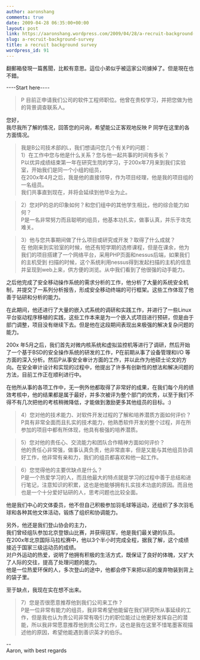 ```yaml
---
author: aaronshang
comments: true
date: 2009-04-28 06:35:00+00:00
layout: post
link: https://aaronshang.wordpress.com/2009/04/28/a-recruit-background-survey/
slug: a-recruit-background-survey
title: a recruit background survey
wordpress_id: 91
---
```


翻郵箱發現一篇舊聞，比較有意思。這位小弟似乎被這家公司據掉了。但是現在也不錯。  
  
  
----Start here----  
  
> P 目前正申请我们公司的软件工程师职位。他曾在贵校学习，并把您做为他的背景调查联系人。  
  
您好，  
我尽我所了解的情况，回答您的问询，希望能公正客观地反映 P 同学在这里的各方面情况。  
  
> 我是B公司技术部的L，我们想请问您几个有关P的问题：  
 > 1）在工作中您与他是什么关系？您与他一起共事的时间有多长？  
P以优异成绩结束第一年在研究生院的学习，于200x年7月来到我们实验室，开始我们是同一个小组的组员，  
在200x年4月之后，我是他的直接领导，作为项目经理，他是我的项目组的一名组员。  
我们共事直到现在，并将会延续到他毕业为止。  
  
> 2）您对P的总的印象如何？和您们组中的其他学生相比，他的综合能力如何？  
P是一名非常努力而且聪明的组员，他基本功扎实，做事认真，并乐于攻克难关。  
   
> 3）他与您共事期间做了什么项目或研究或开发？取得了什么成就？  
在 他刚来到实验室的时候，他还有短学期的选修课程，但是在课余，他为我们的项目搭建了一个网络平台，采用PHP页面和nessus后端，如果我们的主机受到 扫描的时候，这个系统利用nessus得到发起扫描的主机的信息并呈现到web上来，供方便的浏览。从中我们看到了他很强的动手能力。  
  
之后他完成了安全移动操作系统的需求分析的工作，他分析了大量的系统安全机制，并提交了一系列分析报告，形成安全移动终端的可行框架。这些工作体现了他善于钻研和分析的能力。  
  
在此期间，他还进行了大量的嵌入式系统的调研和实践工作，并进行了一些Linux平台驱动程序移植的实践，这些工作本来是为一个嵌入式项目进行预研，但是由于部门调整，项目没有继续下去。但是他在这段期间表现出来极强的解决复杂问题的能力。  
  
200x 年5月之后，我们首先对微内核系统和虚拟监控机等进行了调研，然后开始了一个基于BSD的安全操作系统的研发的工作，P在前期从事了设备管理和I/O 等方面的深入分析。然后P从事安全审计方面的工作，并以此作为他硕士论文的方向。在安全审计设计和实现的过程中，他提出了许多有创新性的想法和解决问题的 方法，目前工作正在顺利进行中。  
  
在他所从事的各项工作中，无一例外他都取得了非常好的成果，在我们每个月的绩效考核中，他的结果都是属于最好，并多次被评为整个部门的优秀，以至于我们不得不有几次把他的考核稍微降低，才能做到激励更多其他组员的目标。:)  
  
> 4）您对他的技术能力、对软件开发过程的了解和培养潜质方面如何评价？  
P具有非常全面而且扎实的技术能力，他熟悉软件开发的整个过程，并在所参加的项目中都有所体现，他具有极强的培养潜质。  
  
> 5）您对他的责任心、交流能力和团队合作精神方面如何评价？  
他的责任心非常强，做事认真负责，他非常直率，但是又能与其他组员协调好工作，他非常有亲和力，我们的组员都喜欢和他一起工作。  
  
> 6）您觉得他的主要优缺点是什么？  
P是一个热爱学习的人，而且他最大的特点就是学习的过程中善于总结和进行笔记，注意知识的积累，这也是他能够拥有扎实技术功底的原因。而且他也是一个十分爱好钻研的人，思考问题也比较全面。  
   
他是我们中心的文体委员，他不但自己积极参加羽毛球等运动，还组织了多次羽毛球和各种其他文体活动，锻炼了组织和协调能力。  
  
另外，他还是我们登山协会的主力，  
我们曾经组队参加北京登银山比赛，并获得冠军，他是我们最关键的队员。  
在200x年北京国际马拉松赛中，他以3个半小时完成全程，据我了解，这个成绩接近于国家三级运动员的成绩。  
对户外运动的热爱，说明了他拥有积极的生活方式，既保证了良好的体魄，又扩大了人际的交往，提高了处理问题的能力。  
 他是一位热爱环保的人，多次登山的途中，他都会停下来把以前的废弃物装到背上的袋子里。  
  
至于缺点，我现在实在想不出来。  
  
> 7）您是否很愿意推荐他到我们公司来工作？  
P是一位非常有能力的组员，我非常希望他能留在我们研究所从事延续的工作，但是我也认为贵公司非常有吸引力的职位能过让他更好发挥自己的潜能，所以我非常愿意推荐他到贵公司工作，这也是我在这里不惜笔墨客观描述他的原因，希望他能遇到善识英才的伯乐。  
   
--   
Aaron, with best regards 

![]()
